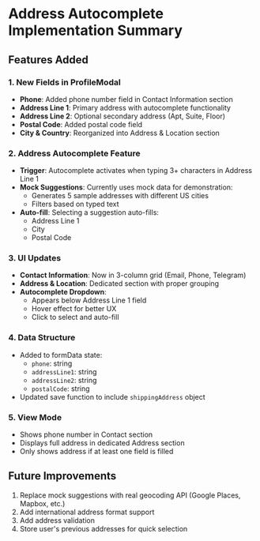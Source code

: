 # Address Autocomplete Implementation Summary

## Features Added

### 1. New Fields in ProfileModal
- **Phone**: Added phone number field in Contact Information section
- **Address Line 1**: Primary address with autocomplete functionality
- **Address Line 2**: Optional secondary address (Apt, Suite, Floor)
- **Postal Code**: Added postal code field
- **City & Country**: Reorganized into Address & Location section

### 2. Address Autocomplete Feature
- **Trigger**: Autocomplete activates when typing 3+ characters in Address Line 1
- **Mock Suggestions**: Currently uses mock data for demonstration:
  - Generates 5 sample addresses with different US cities
  - Filters based on typed text
- **Auto-fill**: Selecting a suggestion auto-fills:
  - Address Line 1
  - City
  - Postal Code

### 3. UI Updates
- **Contact Information**: Now in 3-column grid (Email, Phone, Telegram)
- **Address & Location**: Dedicated section with proper grouping
- **Autocomplete Dropdown**: 
  - Appears below Address Line 1 field
  - Hover effect for better UX
  - Click to select and auto-fill

### 4. Data Structure
- Added to formData state:
  - `phone`: string
  - `addressLine1`: string
  - `addressLine2`: string
  - `postalCode`: string
- Updated save function to include `shippingAddress` object

### 5. View Mode
- Shows phone number in Contact section
- Displays full address in dedicated Address section
- Only shows address if at least one field is filled

## Future Improvements
1. Replace mock suggestions with real geocoding API (Google Places, Mapbox, etc.)
2. Add international address format support
3. Add address validation
4. Store user's previous addresses for quick selection 